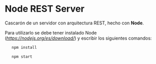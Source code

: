 # Node REST Server

Cascarón de un servidor con arquitectura REST, hecho con **Node**.

Para utilizarlo se debe tener instalado Node (_https://nodejs.org/es/download/_) y escribir los siguientes comandos:
```bash
   npm install
```
```bash
   npm start
```